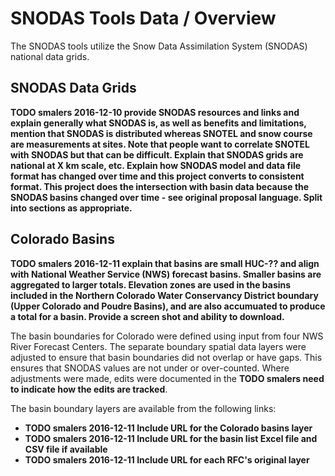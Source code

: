 # SNODAS Tools Data / Overview

The SNODAS tools utilize the Snow Data Assimilation System (SNODAS) national data grids.

## SNODAS Data Grids

**TODO smalers 2016-12-10 provide SNODAS resources and links and explain generally what SNODAS is,
as well as benefits and limitations, mention that SNODAS is distributed whereas SNOTEL and snow course are measurements at sites.
Note that people want to correlate SNOTEL with SNODAS but that can be difficult.
Explain that SNODAS grids are national at X km scale, etc.
Explain how SNODAS model and data file format has changed over time and this project converts to consistent format.
This project does the intersection with basin data because the SNODAS basins changed over time - see original proposal language.
Split into sections as appropriate.**

## Colorado Basins

**TODO smalers 2016-12-11 explain that basins are small HUC-?? and align with National Weather Service (NWS) forecast basins.
Smaller basins are aggregated to larger totals.
Elevation zones are used in the basins included in the Northern Colorado Water Conservancy District boundary (Upper Colorado and Poudre Basins),
and are also accumuated to produce a total for a basin.  Provide a screen shot and ability to download.**

The basin boundaries for Colorado were defined using input from four NWS River Forecast Centers.
The separate boundary spatial data layers were adjusted to ensure that basin boundaries did not overlap or have gaps.
This ensures that SNODAS values are not under or over-counted.
Where adjustments were made, edits were documented in the **TODO smalers need to indicate how the edits are tracked**.

The basin boundary layers are available from the following links:

* **TODO smalers 2016-12-11 Include URL for the Colorado basins layer**
* **TODO smalers 2016-12-11 Include URL for the basin list Excel file and CSV file if available**
* **TODO smalers 2016-12-11 Include URL for each RFC's original layer**
